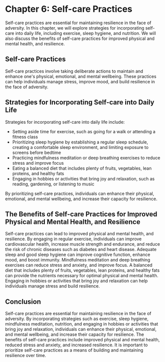 Chapter 6: Self-care Practices
==============================

Self-care practices are essential for maintaining resilience in the face of adversity. In this chapter, we will explore strategies for incorporating self-care into daily life, including exercise, sleep hygiene, and nutrition. We will also discuss the benefits of self-care practices for improved physical and mental health, and resilience.

Self-care Practices
-------------------

Self-care practices involve taking deliberate actions to maintain and enhance one's physical, emotional, and mental wellbeing. These practices can help individuals manage stress, improve mood, and build resilience in the face of adversity.

Strategies for Incorporating Self-care into Daily Life
------------------------------------------------------

Strategies for incorporating self-care into daily life include:

* Setting aside time for exercise, such as going for a walk or attending a fitness class
* Prioritizing sleep hygiene by establishing a regular sleep schedule, creating a comfortable sleep environment, and limiting exposure to screens before bedtime
* Practicing mindfulness meditation or deep breathing exercises to reduce stress and improve focus
* Eating a balanced diet that includes plenty of fruits, vegetables, lean proteins, and healthy fats
* Engaging in hobbies or activities that bring joy and relaxation, such as reading, gardening, or listening to music

By prioritizing self-care practices, individuals can enhance their physical, emotional, and mental wellbeing, and increase their capacity for resilience.

The Benefits of Self-care Practices for Improved Physical and Mental Health, and Resilience
-------------------------------------------------------------------------------------------

Self-care practices can lead to improved physical and mental health, and resilience. By engaging in regular exercise, individuals can improve cardiovascular health, increase muscle strength and endurance, and reduce the risk of chronic diseases such as diabetes and heart disease. Adequate sleep and good sleep hygiene can improve cognitive function, enhance mood, and boost immunity. Mindfulness meditation and deep breathing exercises can reduce stress and anxiety, and improve focus. A balanced diet that includes plenty of fruits, vegetables, lean proteins, and healthy fats can provide the nutrients necessary for optimal physical and mental health. Engaging in hobbies or activities that bring joy and relaxation can help individuals manage stress and build resilience.

Conclusion
----------

Self-care practices are essential for maintaining resilience in the face of adversity. By incorporating strategies such as exercise, sleep hygiene, mindfulness meditation, nutrition, and engaging in hobbies or activities that bring joy and relaxation, individuals can enhance their physical, emotional, and mental wellbeing, and increase their capacity for resilience. The benefits of self-care practices include improved physical and mental health, reduced stress and anxiety, and increased resilience. It is important to prioritize self-care practices as a means of building and maintaining resilience over time.
